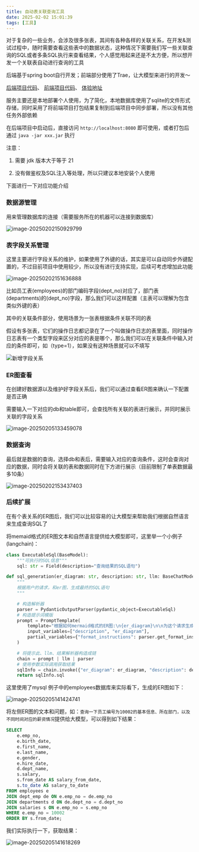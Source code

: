 ```yaml
---
title: 自动表关联查询工具
date: 2025-02-02 15:01:39
tags: [工具]
---
```


对于复杂的一些业务，会涉及很多张表，其间有各种各样的关联关系，在开发&测试过程中，随时需要查看这些表中的数据状态，这种情况下需要我们写一些关联查询的SQL或者多条SQL执行来查看结果，个人感觉用起来还是不太方便，所以想开发一个关联表自动进行查询的工具

后端基于spring boot自行开发；前端部分使用了Trae，让大模型来进行的开发～

[后端项目代码](https://github.com/zavier/table-relation)、 [前端项目代码](https://github.com/zavier/table-relation-front)、 [体验地址](https://zhengw-tech.com/table/index.html)

<!-- more -->

服务主要还是本地部署个人使用，为了简化，本地数据库使用了sqlite的文件形式存储，同时采用了将前端项目打包结果复制到后端项目中同步部署，所以没有其他任务外部依赖

在后端项目中启动后，直接访问 `http://localhost:8080` 即可使用，或者打包后通过 `java -jar xxx.jar` 执行

注意：

1. 需要 jdk 版本大于等于 21

1. 没有做鉴权及SQL注入等处理，所以只建议本地安装个人使用

下面进行一下对应功能介绍

### 数据源管理

用来管理数据库的连接（需要服务所在的机器可以连接到数据库）

![image-20250202150929799](../images/table-relation/data-source-1.png)

### 表字段关系管理

这里主要进行字段关系的维护，如果使用了外键的话，其实是可以自动同步外键配置的，不过目前项目中使用较少，所以没有进行支持实现，后续可考虑增加此功能

![image-20250202151636888](../images/table-relation/table-relation.png)

比如员工表(employees)的部门编码字段(dept_no)对应了，部门表(departments)的(dept_no)字段，那么我们可以这样配置（主表可以理解为包含类似外键的表）

其中的关联条件部分，使用场景为一张表根据条件关联不同的表

假设有多张表，它们的操作日志都记录在了一个叫做操作日志的表里面，同时操作日志表有一个类型字段来区分对应的表是哪个，那么我们可以在关联条件中输入对应的条件即可，如（type=1），如果没有这种场景就可以不填写

![新增字段关系](../images/table-relation/add-table-relation.png)



### ER图查看

在创建好数据源以及维护好字段关系后，我们可以通过查看ER图来确认一下配置是否正确

需要输入一下对应的db和table即可，会查找所有关联的表进行展示，并同时展示关联的字段关系

![image-20250205133459078](../images/table-relation/er-diagram.png)

### 数据查询

最后就是数据的查询，选择db和表后，需要输入对应的查询条件，这时会查询对应的数据，同时会将关联的表和数据同时在下方进行展示（目前限制了单表数据最多10条）

![image-20250202153437403](../images/table-relation/data-query.png)



### 后续扩展

在有个表关系的ER图后，我们可以比较容易的让大模型来帮助我们根据自然语言来生成查询SQL了

将memaid格式的ER图文本和自然语言提供给大模型即可，这里举一个小例子(langchain)：

```python
class ExecutableSql(BaseModel):
    """可执行的SQL信息"""
    sql: str = Field(description="查询结果的SQL语句")

def sql_generation(er_diagram: str, description: str, llm: BaseChatModel) -> str:
    """
    根据用户的请求，和er图，生成最终的SQL语句
    """

    # 构造解析器
    parser = PydanticOutputParser(pydantic_object=ExecutableSql)
    # 构造提示词模版
    prompt = PromptTemplate(
        template="根据如何mermaid格式的ER图:\n{er_diagram}\n\n为这个请求生成SQL查询语句:\n{description}\n\n，{format_instructions}\n",
        input_variables=["description", "er_diagram"],
        partial_variables={"format_instructions": parser.get_format_instructions()},
    )

    # 将提示此、llm、结果解析器构造成链
    chain = prompt | llm | parser
    # 使用参数实际调用获取结果
    sqlInfo = chain.invoke({"er_diagram": er_diagram, "description": description})
    return sqlInfo.sql
```

这里使用了mysql 例子中的employees数据库来实际看下，生成的ER图如下：

![image-20250205141424741](../images/table-relation/employees-er-diagram.png)

将左侧ER图的文本和问题，如：`查询一下员工编号为10002的基本信息、所在部门，以及不同时间对应的薪资情况`提供给大模型，可以得到如下结果：

```sql
SELECT 
    e.emp_no,
    e.birth_date,
    e.first_name,
    e.last_name,
    e.gender,
    e.hire_date,
    d.dept_name,
    s.salary,
    s.from_date AS salary_from_date,
    s.to_date AS salary_to_date
FROM employees e
JOIN dept_emp de ON e.emp_no = de.emp_no
JOIN departments d ON de.dept_no = d.dept_no
JOIN salaries s ON e.emp_no = s.emp_no
WHERE e.emp_no = 10002
ORDER BY s.from_date;
```

我们实际执行一下，获取结果：

![image-20250205141618269](../images/table-relation/employees_data_result.png)



